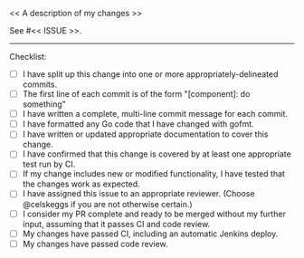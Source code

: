 << A description of my changes >>

See #<< ISSUE >>.

---

Checklist:

 - [ ] I have split up this change into one or more appropriately-delineated commits.
 - [ ] The first line of each commit is of the form "[component]: do something"
 - [ ] I have written a complete, multi-line commit message for each commit.
 - [ ] I have formatted any Go code that I have changed with gofmt.
 - [ ] I have written or updated appropriate documentation to cover this change.
 - [ ] I have confirmed that this change is covered by at least one appropriate test run by CI.
 - [ ] If my change includes new or modified functionality, I have tested that the changes work as expected.
 - [ ] I have assigned this issue to an appropriate reviewer. (Choose @celskeggs if you are not otherwise certain.)
 - [ ] I consider my PR complete and ready to be merged without my further input, assuming that it passes CI and code review.
 - [ ] My changes have passed CI, including an automatic Jenkins deploy.
 - [ ] My changes have passed code review.
